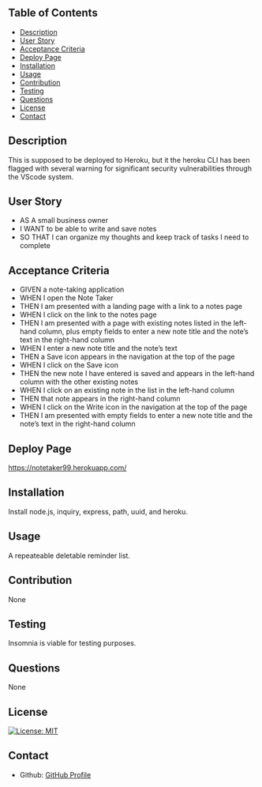   ## Table of Contents


  - [Description](#description)
  - [User Story](#user_story)
  - [Acceptance Criteria](#acceptance_criteria)
  - [Deploy Page](#deploy_page)
  - [Installation](#installation)
  - [Usage](#usage)
  - [Contribution](#contribution)
  - [Testing](#testing)
  - [Questions](#questions)
  - [License](#license)
  - [Contact](#contact)


## Description
 This is supposed to be deployed to Heroku, but it the heroku CLI has been flagged with several warning for significant security vulnerabilities through the VScode system.  

## User Story
 - AS A small business owner
 - I WANT to be able to write and save notes
 - SO THAT I can organize my thoughts and keep track of tasks I need to complete


## Acceptance Criteria

 - GIVEN a note-taking application
 - WHEN I open the Note Taker
 - THEN I am presented with a landing page with a link to a notes page
 - WHEN I click on the link to the notes page
 - THEN I am presented with a page with existing notes listed in the left-hand column, plus empty fields to enter a new note title and the note’s text in the right-hand column
 - WHEN I enter a new note title and the note’s text
 - THEN a Save icon appears in the navigation at the top of the page
 - WHEN I click on the Save icon
 - THEN the new note I have entered is saved and appears in the left-hand column with the other existing notes
 - WHEN I click on an existing note in the list in the left-hand column
 - THEN that note appears in the right-hand column
 - WHEN I click on the Write icon in the navigation at the top of the page
 - THEN I am presented with empty fields to enter a new note title and the note’s text in the right-hand column

## Deploy Page

https://notetaker99.herokuapp.com/

## Installation
Install node.js, inquiry, express, path, uuid, and heroku. 

## Usage
A repeateable deletable reminder list. 

## Contribution
None

## Testing
Insomnia is viable for testing purposes.  

## Questions
None

## License 
[![License: MIT](https://img.shields.io/badge/License-MIT-yellow.svg)](https://opensource.org/licenses/MIT)

## Contact 

* Github: [GitHub Profile](https://github.com/z9tails)

 

